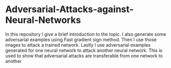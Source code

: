 # Adversarial-Attacks-against-Neural-Networks
In this repository I give a brief introduction to the topic.
I also generate some adversarial examples using Fast gradient sign method. Then I use those images to attack a trained network.
Lastly I use adversarial examples generated for one neural network to attack another neural network. This is used to show that adversarial attacks 
are transferable from one network to another
